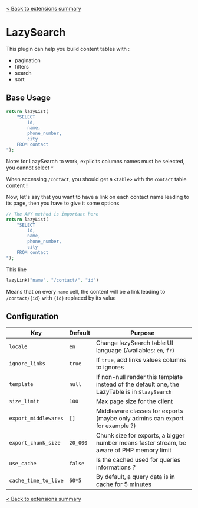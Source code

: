 [< Back to extensions summary](../README.md)

# LazySearch

This plugin can help you build content tables with :
- pagination
- filters
- search
- sort

## Base Usage

```php
return lazyList(
    "SELECT
        id,
        name,
        phone_number,
        city
    FROM contact
");
```

Note: for LazySearch to work, explicits columns names must be selected, you cannot select `*`

When accessing `/contact`, you should get a `<table>` with the `contact` table content !

Now, let's say that you want to have a link on each contact name leading to its page,
then you have to give it some options


```php
// The ANY method is important here
return lazyList(
    "SELECT
        id,
        name,
        phone_number,
        city
    FROM contact
");
```

This line
```php
lazyLink("name", "/contact/", "id")
```

Means that on every `name` cell, the content will be a link leading to `/contact/{id}` with `{id}` replaced
by its value

## Configuration

| Key                  | Default  | Purpose                                                                                        |
|----------------------|----------|------------------------------------------------------------------------------------------------|
| `locale`             | `en`     | Change lazySearch table UI language (Availables: `en`, `fr`)                                   |
| `ignore_links`       | `true`   | If `true`, add links values columns to ignores                                                 |
| `template`           | `null`   | If non-null render this template instead of the default one, the LazyTable is in `$lazySearch` |
| `size_limit`         | `100`    | Max page size for the client                                                                   |
| `export_middlewares` | `[]`     | Middleware classes for exports (maybe only admins can export for example ?)                    |
| `export_chunk_size`  | `20_000` | Chunk size for exports, a bigger number means faster stream, be aware of PHP memory limit      |
| `use_cache`          | `false`  | Is the cached used for queries informations ?                                                  |
| `cache_time_to_live` | `60*5`   | By default, a query data is in cache for 5 minutes                                             |

[< Back to extensions summary](../README.md)
